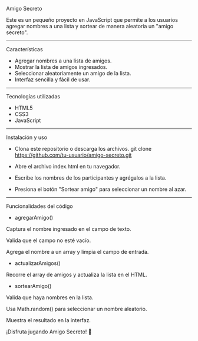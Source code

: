 Amigo Secreto

Este es un pequeño proyecto en JavaScript que permite a los usuarios agregar nombres a una lista y sortear de manera aleatoria un "amigo secreto".

---

Características

- Agregar nombres a una lista de amigos.
- Mostrar la lista de amigos ingresados.
- Seleccionar aleatoriamente un amigo de la lista.
- Interfaz sencilla y fácil de usar.

---

Tecnologías utilizadas

- HTML5
- CSS3
- JavaScript

---

Instalación y uso

- Clona este repositorio o descarga los archivos.
  git clone https://github.com/tu-usuario/amigo-secreto.git

- Abre el archivo index.html en tu navegador.
- Escribe los nombres de los participantes y agrégalos a la lista.
- Presiona el botón "Sortear amigo" para seleccionar un nombre al azar.

---

Funcionalidades del código

- agregarAmigo()

Captura el nombre ingresado en el campo de texto.

Valida que el campo no esté vacío.

Agrega el nombre a un array y limpia el campo de entrada.

- actualizarAmigos()

Recorre el array de amigos y actualiza la lista en el HTML.

- sortearAmigo()

Valida que haya nombres en la lista.

Usa Math.random() para seleccionar un nombre aleatorio.

Muestra el resultado en la interfaz.

¡Disfruta jugando Amigo Secreto! 🎉
